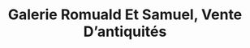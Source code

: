 ---
title: "Galerie Romuald Et Samuel, Vente D’antiquités"
url: /saran/galerie-romuald-et-samuel-vente-dantiquites/
shop: décoration intérieure
---
